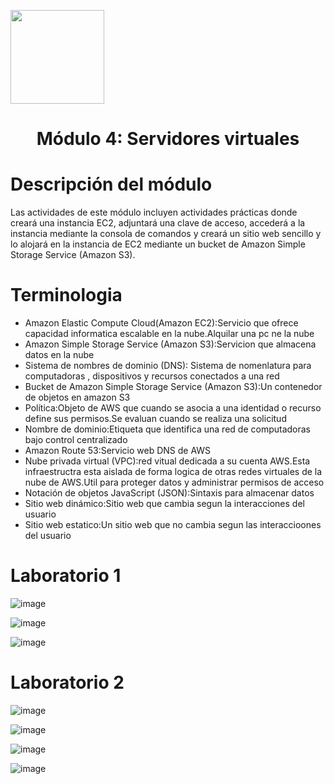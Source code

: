 <p align="left">
  <img src="https://semanadelcannabis.cayetano.edu.pe/assets/img/logo-upch.png" width="150">
  <h1 align="center">Módulo 4: Servidores virtuales</h1>
</p>

# Descripción del módulo

Las actividades de este módulo incluyen actividades prácticas donde creará una instancia EC2, adjuntará una clave de acceso, accederá a la instancia mediante la consola de comandos y creará un sitio web sencillo y lo alojará en la instancia de EC2 mediante un bucket de Amazon Simple Storage Service (Amazon S3).


# Terminologia
- Amazon Elastic Compute Cloud(Amazon EC2):Servicio que ofrece capacidad informatica escalable en la nube.Alquilar una pc ne la nube
- Amazon Simple Storage Service (Amazon S3):Servicion que almacena datos en la nube
- Sistema de nombres de dominio (DNS): Sistema de nomenlatura para computadoras , dispositivos y recursos conectados a una red
- Bucket de Amazon Simple Storage Service (Amazon S3):Un contenedor de objetos en amazon S3
- Política:Objeto de AWS que cuando se asocia a una identidad o recurso define sus permisos.Se evaluan cuando se realiza una solicitud
- Nombre de dominio:Etiqueta que identifica una red de computadoras bajo control centralizado
- Amazon Route 53:Servicio web DNS de AWS
- Nube privada virtual (VPC):red vitual dedicada a su cuenta AWS.Esta infraestructra esta aislada de forma logica de otras redes virtuales de la nube de AWS.Util para proteger datos y administrar permisos de acceso
- Notación de objetos JavaScript (JSON):Sintaxis para almacenar datos
- Sitio web dinámico:Sitio web que cambia segun la interacciones del usuario 
- Sitio web estatico:Un sitio web que no cambia segun las interaccioones del usuario

# Laboratorio 1


![image](https://github.com/JoseCuevaRamos/Redes_Actividades_Jose_cueva/assets/150297438/595eb6aa-0210-405f-9483-0432f5296b5d)



![image](https://github.com/JoseCuevaRamos/Redes_Actividades_Jose_cueva/assets/150297438/38601809-5006-4275-a53a-217cdec77471)

![image](https://github.com/JoseCuevaRamos/Redes_Actividades_Jose_cueva/assets/150297438/899c5eee-7adf-46cd-88a8-4ebf47391acf)

# Laboratorio 2

![image](https://github.com/JoseCuevaRamos/Redes_Actividades_Jose_cueva/assets/150297438/1be575d5-1923-43dc-a4a2-a154bd4d1507)

![image](https://github.com/JoseCuevaRamos/Redes_Actividades_Jose_cueva/assets/150297438/068c3324-763b-4020-a9fe-a8dd227adedc)

![image](https://github.com/JoseCuevaRamos/Redes_Actividades_Jose_cueva/assets/150297438/f7f91e1d-0096-4948-9843-c9359ac3b03e)

![image](https://github.com/JoseCuevaRamos/Redes_Actividades_Jose_cueva/assets/150297438/a1d34020-7448-47fb-a316-ab1292c06a64)



